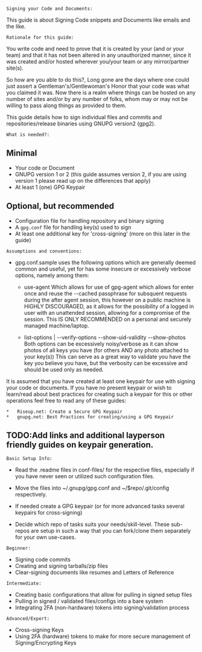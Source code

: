 ~~~~~~~~~~~~~~~~~~~~~~~~~~~~~~~~
Signing your Code and Documents:
~~~~~~~~~~~~~~~~~~~~~~~~~~~~~~~~

This guide is about Signing Code snippets and Documents like emails and the like.

~~~~~~~~~~~~~~~~~~~~~~~~~
Rationale for this guide:
~~~~~~~~~~~~~~~~~~~~~~~~~

You write code and need to prove that it is created by your (and or your team) and that it has not been altered in any unauthorized manner, since it was created and/or hosted wherever you/your team or any mirror/partner site(s).

So how are you able to do this?, Long gone are the days where one could just assert a Gentleman's/Gentlewoman's Honor that your code was what you claimed it was.  Now there is a realm where things can be hosted on any number of sites and/or by any number of folks, whom may or may not be willing to pass along things as provided to them.  

This guide details how to sign individual files and commits and repositories/release binaries using GNUPG version2 (gpg2).

~~~~~~~~~~~~~~~~
What is needed?:
~~~~~~~~~~~~~~~~

## Minimal ##

*	Your code or Document
*	GNUPG version 1 or 2 (this guide assumes version 2, if you are using version 1 please read up on the differences that apply)
*	At least 1 (one) GPG Keypair

## Optional, but recommended ##

*	Configuration file for handling repository and binary signing 
*	A `gpg.conf` file for handling key(s) used to sign
*	At least one additional key for 'cross-signing' (more on this later in the guide)
 
~~~~~~~~~~~~~~~~~~~~~~~~~~~~
Assumptions and conventions:
~~~~~~~~~~~~~~~~~~~~~~~~~~~~

*	gpg.conf.sample uses the following options which are generally deemed common and useful, yet for has some insecure or excessively verbose options, namely among them:
	- 	use-agent 
	Which allows for use of gpg-agent which allows for enter once and reuse the --cached passphrase for subsquent requests during the after agent session, this however on a public machine is HIGHLY DISCOURAGED, as it allows for the possibility of a logged in user with an unattended session, allowing for a compromise of the session. This IS ONLY RECOMMENDED on a personal and securely managed machine/laptop.

	-	list-options | --verify-options 
		--show-uid-validity
		--show-photos
	Both options can be excessively noisy/verbose as it can show photos of all keys you have (for others AND any photo attached to your key(s))
	This can serve as a great way to validate you have the key you believe you have, but the verbosity can be excessive and should be used only as needed.

It is assumed that you have created at least one keypair for use with signing your code or documents. If you have no present keypair or wish to learn/read about best practices for creating such a keypair for this or other operations feel free to read any of these guides:

	*	Riseup.net: Create a Secure GPG Keypair
	*	gnupg.net: Best Practices for creating/using a GPG Keypair

## TODO:Add links and additional layperson friendly guides on keypair generation.


~~~~~~~~~~~~~~~~~
Basic Setup Info:
~~~~~~~~~~~~~~~~~

* Read the .readme files in conf-files/ for the respective files, especially if you have never seen or utilized such configuration files.

* Move the files into ~/.gnupg/gpg.conf and ~/$repo/.git/config respectively.

* If needed create a GPG keypair (or for more advanced tasks several keypairs for cross-signing)

* Decide which repo of tasks suits your needs/skill-level.  These sub-repos are setup in such a way that you can fork/clone them separately for your own use-cases.

~~~~~~~~~
Beginner:
~~~~~~~~~

-	Signing code commits
-	Creating and signing tarballs/zip files
-	Clear-signing documents like resumes and Letters of Reference

~~~~~~~~~~~~~
Intermediate:
~~~~~~~~~~~~~

-	Creating basic configurations that allow for pulling in signed setup files
-	Pulling in signed / validated files/configs into a bare system
-	Integrating 2FA (non-hardware) tokens into signing/validation process

~~~~~~~~~~~~~~~~
Advanced/Expert:
~~~~~~~~~~~~~~~~

-	Cross-signing Keys
-	Using 2FA (hardware) tokens to make for more secure management of Signing/Encrypting Keys


